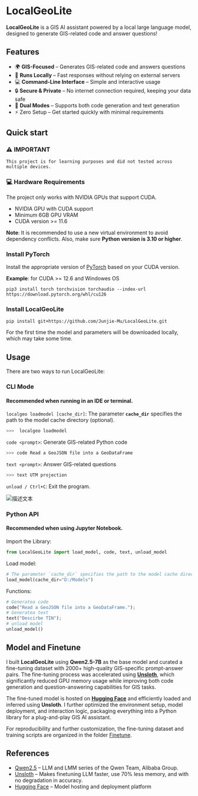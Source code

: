 # LocalGeoLite

**LocalGeoLite** is a GIS AI assistant powered by a local large language model, designed to generate GIS-related code and answer questions! 

## Features  

- 🌍 **GIS-Focused** – Generates GIS-related code and answers questions  
- 🚀 **Runs Locally** – Fast responses without relying on external servers  
- 💻 **Command-Line Interface** – Simple and interactive usage  
- 🔒 **Secure & Private** – No internet connection required, keeping your data safe  
- 🎯 **Dual Modes** – Supports both code generation and text generation
- ⚡ Zero Setup – Get started quickly with minimal requirements
## Quick start
### ⚠️ IMPORTANT
```
This project is for learning purposes and did not tested across multiple devices. 
```
### 💻 Hardware Requirements
The project only works with NVIDIA GPUs that support CUDA. 
- NVIDIA GPU with CUDA support
- Minimum 6GB GPU VRAM
- CUDA version >= 11.6 

**Note**: It is recommended to use a new virtual environment to avoid dependency conflicts. Also, make sure **Python version is 3.10 or higher**.
### Install PyTorch  

Install the appropriate version of [PyTorch](https://pytorch.org/get-started/locally/) based on your CUDA version.

**Example**: for CUDA >= 12.6 and Windowes OS

`pip3 install torch torchvision torchaudio --index-url https://download.pytorch.org/whl/cu126`
### Install LocalGeoLite

`pip install git+https://github.com/Junjie-Mu/LocalGeoLite.git`

For the first time the model and parameters will be downloaded locally, which may take some time. 
## Usage

There are two ways to run LocalGeoLite:

### CLI Mode 
#### Recommended when running in an IDE or terminal.

`localgeo loadmodel [cache_dir]`: The parameter **`cache_dir`** specifies the path to the model cache directory (optional). 
  ```bash
  >>>  localgeo loadmodel
  ```
`code <prompt>`: Generate GIS-related Python code
  ```bash
  >>> code Read a GeoJSON file into a GeoDataFrame
  ```
`text <prompt>`: Answer GIS-related questions
  ```bash
  >>> text UTM projection
  ```
`unload / Ctrl+C`: Exit the program.

![描述文本](https://github.com/user-attachments/assets/194e0472-e42e-4ba2-a903-826d1dadda34)

### Python API 
#### Recommended when using Jupyter Notebook.

Import the Library:
```python
from LocalGeoLite import load_model, code, text, unload_model
```
Load model:
```python
# The parameter `cache_dir` specifies the path to the model cache directory (optional). 
load_model(cache_dir="D:/Models")
```
Functions:
```python
# Generatea code
code("Read a GeoJSON file into a GeoDataFrame.");
# Generatea text
text("Descirbe TIN");
# unload model
unload_model()
```
## Model and Finetune
I built **LocalGeoLite** using **Qwen2.5-7B** 
as the base model and curated a fine-tuning dataset 
with 2000+ high-quality GIS-specific prompt-answer pairs. 
The fine-tuning process was accelerated using [**Unsloth**](https://unsloth.ai/), 
which significantly reduced GPU memory usage while improving both code generation
and question-answering capabilities for GIS tasks.

The fine-tuned model is hosted on [**Hugging Face**](https://huggingface.co/) 
and efficiently loaded and inferred using **Unsloth**. 
I further optimized the environment setup, model deployment, 
and interaction logic, packaging everything into a Python library
for a plug-and-play GIS AI assistant.

For reproducibility and further customization, the fine-tuning dataset
and training scripts are organized in the folder [Finetune](https://github.com/Junjie-Mu/LocalGeoLite/tree/main/Finetune).

## References 

- [Qwen2.5](https://github.com/QwenLM/Qwen) – LLM and LMM series of the Qwen Team, Alibaba Group.
- [Unsloth](https://unsloth.ai/) – Makes finetuning LLM faster, use 70% less memory, and with no degradation in accuracy.
- [Hugging Face](https://huggingface.co/) – Model hosting and deployment platform
